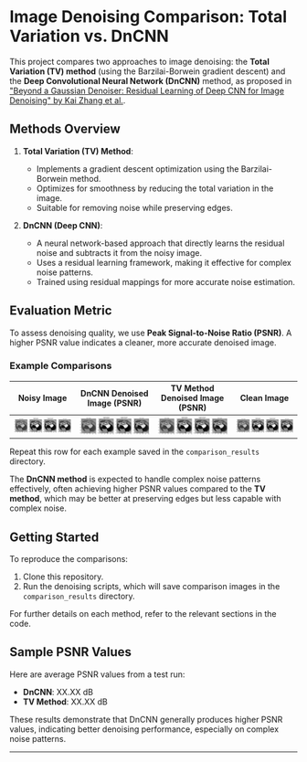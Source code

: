# Image Denoising Comparison: Total Variation vs. DnCNN

This project compares two approaches to image denoising: the **Total Variation (TV) method** (using the Barzilai-Borwein gradient descent) and the **Deep Convolutional Neural Network (DnCNN)** method, as proposed in ["Beyond a Gaussian Denoiser: Residual Learning of Deep CNN for Image Denoising" by Kai Zhang et al.](https://arxiv.org/abs/1608.03981).

## Methods Overview

1. **Total Variation (TV) Method**:
   - Implements a gradient descent optimization using the Barzilai-Borwein method.
   - Optimizes for smoothness by reducing the total variation in the image.
   - Suitable for removing noise while preserving edges.

2. **DnCNN (Deep CNN)**:
   - A neural network-based approach that directly learns the residual noise and subtracts it from the noisy image.
   - Uses a residual learning framework, making it effective for complex noise patterns.
   - Trained using residual mappings for more accurate noise estimation.

## Evaluation Metric

To assess denoising quality, we use **Peak Signal-to-Noise Ratio (PSNR)**. A higher PSNR value indicates a cleaner, more accurate denoised image.

### Example Comparisons

| Noisy Image | DnCNN Denoised Image (PSNR) | TV Method Denoised Image (PSNR) | Clean Image |
|-------------|-----------------------------|---------------------------------|-------------|
| ![Noisy Image](comparison_results/comparison_1.png) | ![DnCNN](comparison_results/comparison_1.png) | ![TV Method](comparison_results/comparison_1.png) | ![Clean](comparison_results/comparison_1.png) |

Repeat this row for each example saved in the `comparison_results` directory.

The **DnCNN method** is expected to handle complex noise patterns effectively, often achieving higher PSNR values compared to the **TV method**, which may be better at preserving edges but less capable with complex noise.

## Getting Started

To reproduce the comparisons:
1. Clone this repository.
2. Run the denoising scripts, which will save comparison images in the `comparison_results` directory.

For further details on each method, refer to the relevant sections in the code.

## Sample PSNR Values

Here are average PSNR values from a test run:

- **DnCNN**: XX.XX dB
- **TV Method**: XX.XX dB

These results demonstrate that DnCNN generally produces higher PSNR values, indicating better denoising performance, especially on complex noise patterns.

---
